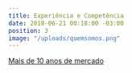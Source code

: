 ```yaml
---
title: Experiência e Competência
date: 2018-06-21 00:18:00 -03:00
position: 3
image: "/uploads/quemsomos.png"
---
```


[Mais de 10 anos de mercado](sobre/)
